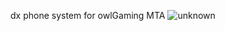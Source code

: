 dx phone system for owlGaming MTA
![unknown](https://user-images.githubusercontent.com/56192763/159134440-bcc68abc-e4d8-4895-a8c0-a7b7abe3e536.png)
